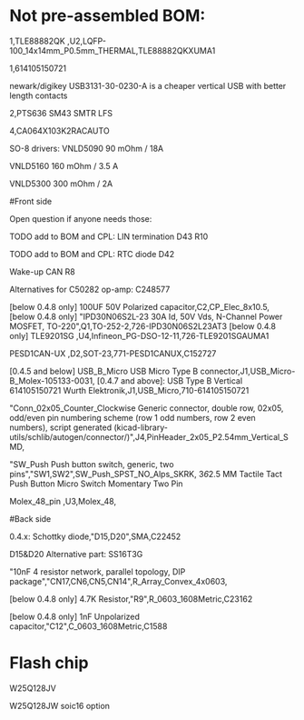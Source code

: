 # Not pre-assembled BOM:

1,TLE88882QK ,U2,LQFP-100_14x14mm_P0.5mm_THERMAL,TLE88882QKXUMA1

1,614105150721

newark/digikey USB3131-30-0230-A is a cheaper vertical USB with better length contacts

2,PTS636 SM43 SMTR LFS

4,CA064X103K2RACAUTO



SO-8 drivers:
VNLD5090
90 mOhm / 18A

VNLD5160
160 mOhm / 3.5 A

VNLD5300
300 mOhm / 2A

#Front side

Open question if anyone needs those:

TODO add to BOM and CPL: LIN termination D43 R10

TODO add to BOM and CPL: RTC diode D42

Wake-up CAN R8

Alternatives for C50282 op-amp: C248577

[below 0.4.8 only] 100UF 50V Polarized capacitor,C2,CP_Elec_8x10.5,
[below 0.4.8 only] "IPD30N06S2L-23 30A Id, 50V Vds, N-Channel Power MOSFET, TO-220",Q1,TO-252-2,726-IPD30N06S2L23AT3
[below 0.4.8 only] TLE9201SG ,U4,Infineon_PG-DSO-12-11,726-TLE9201SGAUMA1

PESD1CAN-UX ,D2,SOT-23,771-PESD1CANUX,C152727

[0.4.5 and below]  USB_B_Micro USB Micro Type B connector,J1,USB_Micro-B_Molex-105133-0031,
[0.4.7 and above]: USB Type B Vertical 614105150721 Wurth Elektronik,J1,USB_Micro,710-614105150721


"Conn_02x05_Counter_Clockwise Generic connector, double row, 02x05, odd/even pin numbering scheme (row 1 odd numbers, row 2 even numbers), script generated (kicad-library-utils/schlib/autogen/connector/)",J4,PinHeader_2x05_P2.54mm_Vertical_SMD,

"SW_Push Push button switch, generic, two pins","SW1,SW2",SW_Push_SPST_NO_Alps_SKRK,
3*6*2.5 MM Tactile Tact Push Button Micro Switch Momentary Two Pin


Molex_48_pin ,U3,Molex_48,


#Back side

0.4.x: Schottky diode,"D15,D20",SMA,C22452

D15&D20 Alternative part: SS16T3G

"10nF 4 resistor network, parallel topology, DIP package","CN17,CN6,CN5,CN14",R_Array_Convex_4x0603,



[below 0.4.8 only] 4.7K Resistor,"R9",R_0603_1608Metric,C23162

[below 0.4.8 only] 1nF Unpolarized capacitor,"C12",C_0603_1608Metric,C1588


# Flash chip
W25Q128JV

W25Q128JW soic16 option